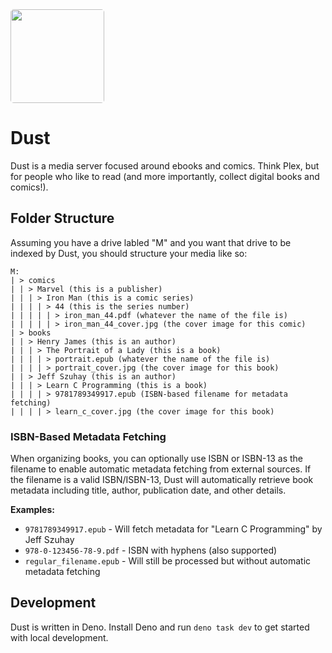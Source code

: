 <img src="https://avatars.githubusercontent.com/u/184449885?s=400&u=7939c66f87f444b0cde413470336cd84c2b2c052&v=4" style="height: 150px; border-radius: 5px" />

# Dust

Dust is a media server focused around ebooks and comics. Think Plex, but for people who like to read (and more importantly, collect digital books and comics!).

## Folder Structure

Assuming you have a drive labled "M" and you want that drive to be indexed by Dust, you should structure your media like so:

```
M:
| > comics
| | > Marvel (this is a publisher)
| | | > Iron Man (this is a comic series)
| | | | > 44 (this is the series number)
| | | | | > iron_man_44.pdf (whatever the name of the file is)
| | | | | > iron_man_44_cover.jpg (the cover image for this comic)
| > books
| | > Henry James (this is an author)
| | | > The Portrait of a Lady (this is a book)
| | | | > portrait.epub (whatever the name of the file is)
| | | | > portrait_cover.jpg (the cover image for this book)
| | > Jeff Szuhay (this is an author)
| | | > Learn C Programming (this is a book)
| | | | > 9781789349917.epub (ISBN-based filename for metadata fetching)
| | | | > learn_c_cover.jpg (the cover image for this book)
```

### ISBN-Based Metadata Fetching

When organizing books, you can optionally use ISBN or ISBN-13 as the filename to enable automatic metadata fetching from external sources. If the filename is a valid ISBN/ISBN-13, Dust will automatically retrieve book metadata including title, author, publication date, and other details.

**Examples:**
- `9781789349917.epub` - Will fetch metadata for "Learn C Programming" by Jeff Szuhay
- `978-0-123456-78-9.pdf` - ISBN with hyphens (also supported)
- `regular_filename.epub` - Will still be processed but without automatic metadata fetching

## Development

Dust is written in Deno. Install Deno and run `deno task dev` to get started with local development.
